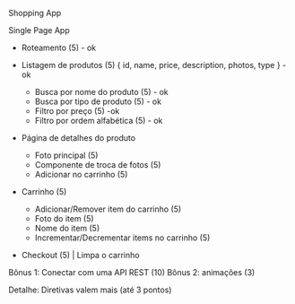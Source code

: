 Shopping App

Single Page App

- Roteamento (5) - ok

- Listagem de produtos (5) { id, name, price, description, photos, type } - ok
  - Busca por nome do produto (5) - ok 
  - Busca por tipo de produto (5) - ok 
  - Filtro por preço (5) -ok 
  - Filtro por ordem alfabética  (5) - ok

- Página de detalhes do produto 
  - Foto principal (5)
  - Componente de troca de fotos (5)
  - Adicionar no carrinho (5)

- Carrinho (5)
  - Adicionar/Remover item do carrinho (5)
  - Foto do item (5)
  - Nome do item (5)
  - Incrementar/Decrementar items no carrinho (5)

- Checkout (5) | Limpa o carrinho



Bônus 1: Conectar com uma API REST (10)
Bônus 2: animações (3)

Detalhe: Diretivas valem mais (até 3 pontos) 

